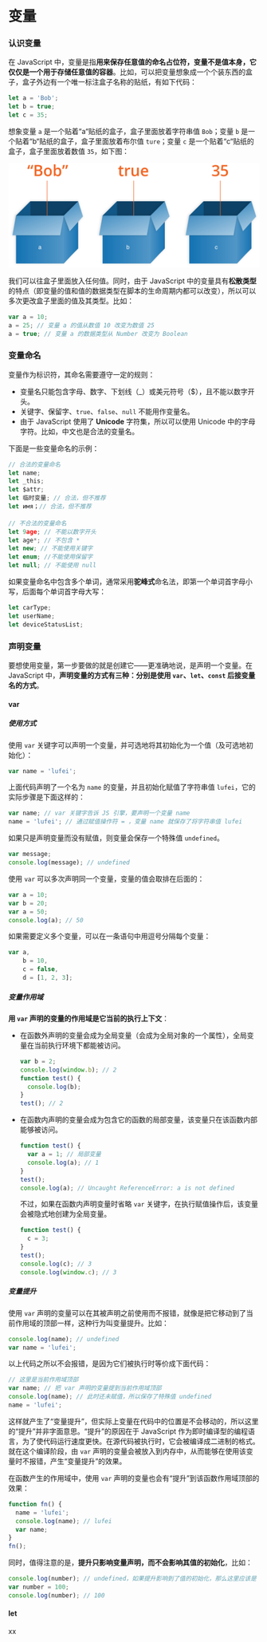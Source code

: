 # 变量

### 认识变量

在 JavaScript 中，变量是指**用来保存任意值的命名占位符，变量不是值本身，它仅仅是一个用于存储任意值的容器**。比如，可以把变量想象成一个个装东西的盒子，盒子外边有一个唯一标注盒子名称的贴纸，有如下代码：

```javascript
let a = 'Bob';
let b = true;
let c = 35;
```

想象变量 `a` 是一个贴着“a“贴纸的盒子，盒子里面放着字符串值 `Bob`；变量 `b` 是一个贴着“b“贴纸的盒子，盒子里面放着布尔值 `ture`；变量 `c` 是一个贴着“c“贴纸的盒子，盒子里面放着数值 `35`，如下图：

![容器](./imgs/variable-box.png)

我们可以往盒子里面放入任何值。同时，由于 JavaScript 中的变量具有**松散类型**的特点（即变量的值和值的数据类型在脚本的生命周期内都可以改变），所以可以多次更改盒子里面的值及其类型。比如：

```javascript
var a = 10;
a = 25; // 变量 a 的值从数值 10 改变为数值 25
a = true; // 变量 a 的数据类型从 Number 改变为 Boolean
```

### 变量命名

变量作为标识符，其命名需要遵守一定的规则：

- 变量名只能包含字母、数字、下划线（_）或美元符号（$），且不能以数字开头。
- 关键字、保留字、`true`、`false`、`null` 不能用作变量名。
- 由于 JavaScript 使用了 **Unicode** 字符集，所以可以使用 Unicode 中的字母字符。比如，中文也是合法的变量名。

下面是一些变量命名的示例：

```javascript
// 合法的变量命名
let name;
let _this;
let $attr;
let 临时变量; // 合法，但不推荐
let имя；// 合法，但不推荐

// 不合法的变量命名
let 9age; // 不能以数字开头
let age*; // 不包含 *
let new; // 不能使用关键字
let enum; //不能使用保留字
let null; // 不能使用 null
```

如果变量命名中包含多个单词，通常采用**驼峰式**命名法，即第一个单词首字母小写，后面每个单词首字母大写：

```javascript
let carType;
let userName;
let deviceStatusList;
```

### 声明变量

要想使用变量，第一步要做的就是创建它——更准确地说，是声明一个变量。在 JavaScript 中，**声明变量的方式有三种：分别是使用 `var`、`let`、`const` 后接变量名的方式**。

#### var

##### 使用方式

使用 `var` 关键字可以声明一个变量，并可选地将其初始化为一个值（及可选地初始化）：

```javascript
var name = 'lufei';
```

上面代码声明了一个名为 `name` 的变量，并且初始化赋值了字符串值 `lufei`，它的实际步骤是下面这样的：

```javascript
var name; // var 关键字告诉 JS 引擎，要声明一个变量 name
name = 'lufei'; // 通过赋值操作符 = ，变量 name 就保存了将字符串值 lufei
```

如果只是声明变量而没有赋值，则变量会保存一个特殊值 `undefined`。

```javascript
var message;
console.log(message); // undefined
```

使用 `var` 可以多次声明同一个变量，变量的值会取排在后面的：

```javascript
var a = 10;
var b = 20;
var a = 50;
console.log(a); // 50
```

如果需要定义多个变量，可以在一条语句中用逗号分隔每个变量：

```javascript
var a,
    b = 10,
    c = false,
    d = [1, 2, 3];
```

##### 变量作用域

**用 `var` 声明的变量的作用域是它当前的执行上下文**：

- 在函数外声明的变量会成为全局变量（会成为全局对象的一个属性），全局变量在当前执行环境下都能被访问。

  ```javascript
  var b = 2;
  console.log(window.b); // 2
  function test() {
    console.log(b);
  }
  test(); // 2
  ```

- 在函数内声明的变量会成为包含它的函数的局部变量，该变量只在该函数内部能够被访问。

  ```javascript
  function test() {
    var a = 1; // 局部变量
    console.log(a); // 1
  }
  test();
  console.log(a); // Uncaught ReferenceError: a is not defined
  ```

  不过，如果在函数内声明变量时省略 `var` 关键字，在执行赋值操作后，该变量会被隐式地创建为全局变量。

  ```javascript
  function test() {
    c = 3;
  }
  test();
  console.log(c); // 3
  console.log(window.c); // 3
  ```

##### 变量提升

使用 `var` 声明的变量可以在其被声明之前使用而不报错，就像是把它移动到了当前作用域的顶部一样，这种行为叫变量提升。比如：

```javascript
console.log(name); // undefined
var name = 'lufei';
```

以上代码之所以不会报错，是因为它们被执行时等价成下面代码：

```javascript
// 这里是当前作用域顶部
var name; // 把 var 声明的变量提到当前作用域顶部
console.log(name); // 此时还未赋值，所以保存了特殊值 undefined
name = 'lufei';
```

这样就产生了“变量提升”，但实际上变量在代码中的位置是不会移动的，所以这里的“提升”并非字面意思。“提升”的原因在于 JavaScript 作为即时编译型的编程语言，为了使代码运行速度更快。在源代码被执行时，它会被编译成二进制的格式。就在这个编译阶段，由 `var` 声明的变量会被放入到内存中，从而能够在使用该变量时不报错，产生“变量提升”的效果。

在函数产生的作用域中，使用 `var` 声明的变量也会有“提升”到该函数作用域顶部的效果：

```javascript
function fn() {
  name = 'lufei';
  console.log(name); // lufei
  var name;
}
fn();
```

同时，值得注意的是，**提升只影响变量声明，而不会影响其值的初始化**，比如：

```javascript
console.log(number); // undefined，如果提升影响到了值的初始化，那么这里应该是 100
var number = 100;
console.log(number); // 100
```

#### let

xx